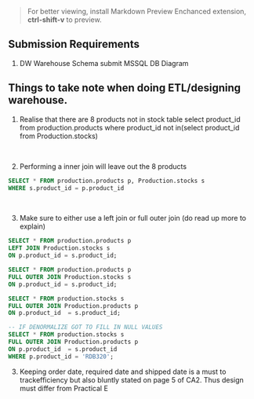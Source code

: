 > For better viewing, install Markdown Preview Enchanced extension, **ctrl-shift-v** to preview.

## Submission Requirements
1. DW Warehouse Schema submit MSSQL DB Diagram


## Things to take note when doing ETL/designing warehouse.

1. Realise that there are 8 products not in stock table
select product_id from production.products where product_id not in(select product_id from Production.stocks)

<br>

2. Performing a inner join will leave out the 8 products

```sql
SELECT * FROM production.products p, Production.stocks s
WHERE s.product_id = p.product_id
```

<br>

3. Make sure to either use a left join or full outer join (do read up more to explain)

```sql
SELECT * FROM production.products p
LEFT JOIN Production.stocks s 
ON p.product_id = s.product_id;

SELECT * FROM production.products p
FULL OUTER JOIN Production.stocks s 
ON p.product_id = s.product_id;

SELECT * FROM production.stocks s
FULL OUTER JOIN Production.products p 
ON p.product_id  = s.product_id;
```


```sql
-- IF DENORMALIZE GOT TO FILL IN NULL VALUES 
SELECT * FROM production.stocks s
FULL OUTER JOIN Production.products p 
ON p.product_id  = s.product_id
WHERE p.product_id = 'RDB320'; 
```

3. Keeping order date, required date and shipped date is a must to trackefficiency but also bluntly stated on page 5 of CA2. Thus design must differ from Practical E 

